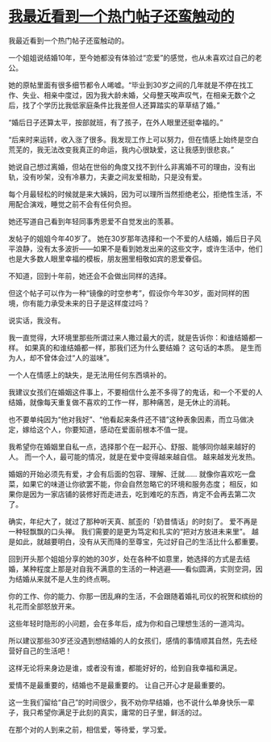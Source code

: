 # [我最近看到一个热门帖子还蛮触动的](https://github.com/platojobs/SFLOG/issues/323)

我最近看到一个热门帖子还蛮触动的。

一个姐姐说结婚10年，至今她都没有体验过“恋爱”的感觉，也从未喜欢过自己的老公。

她的原帖里面有很多细节都令人唏嘘。“毕业到30岁之间的几年就是不停在找工作、失业、相亲中度过，因为我大龄未婚，父母整天唉声叹气，在相亲无数个之后，找了个学历比我低家庭条件比我差但人还算踏实的草草结了婚。”

“婚后日子还算太平，按部就班，有了孩子，在外人眼里还挺幸福的。”

“后来时来运转，收入涨了很多。我发现工作上可以努力，但在情感上始终是空白荒芜的，我无法改变我真正的命运，我内心很缺爱，这让我感到很悲哀。”

她说自己想过离婚，但站在世俗的角度又找不到什么非离婚不可的理由，没有出轨，没有吵架，没有冷暴力，夫妻之间友爱相助，只是没有爱。

每个月最轻松的时候就是来大姨妈，因为可以理所当然拒绝老公，拒绝性生活，不用配合演戏，睡觉之前不会有任何负担。

她还写道自己看到年轻同事秀恩爱不自觉发出的羡慕。

发帖子的姐姐今年40岁了。
她在30岁那年选择和一个不爱的人结婚，婚后日子风平浪静，没有太多波折——如果不是看到她发出来的这些文字，或许生活中，他们也是大多数人眼里幸福的模板，朋友圈里相敬如宾的恩爱眷侣。

不知道，回到十年前，她还会不会做出同样的选择。

但这个帖子可以作为一种“镜像的时空参考”，假设你今年30岁，面对同样的困境，你有能力承受未来的日子是这样度过吗？

说实话，我没有。

我一直觉得，大环境里那些所谓过来人撒过最大的谎，就是告诉你：和谁结婚都一样。
如果真的和谁结婚都一样，那我们还为什么要结婚？
这句话的本质。
是生而为人，却不曾体会过“人的滋味”。

一个人在情感上的缺失，是无法用任何东西填补的。

我建议女孩们在婚姻这件事上，不要相信什么差不多得了的鬼话，和一个不爱的人结婚，就像每天重复做不喜欢的工作一样，那种痛苦，是无休止的消耗。

也不要单纯因为“他对我好”、“他看起来条件还不错”这种表象因素，而立马做决定，嫁给这个人，你要知道，感动在爱面前根本不值一提。

我希望你在婚姻里自私一点，选择那个在一起开心、舒服、能够同你越来越好的人。
而一个人，最可能的情况，就是在爱中变得越来越自信。
越来越发光发热。

婚姻的开始必须先有爱，才会有后面的包容、理解、迁就……
就像你喜欢吃一盘菜，如果它的味道让你欲罢不能，你会自然忽略它的环境和服务态度；
相反，如果你是因为一家店铺的装修好而走进去，吃到难吃的东西，肯定不会再去第二次了。

确实，年纪大了，就过了那种听天真、腻歪的「奶昔情话」的时刻了。
爱不再是一种轻飘飘的口头禅。
我们需要的是更为笃定和扎实的“把对方放进未来里”。
越是如此，就越要明白，没有从天而降的至尊宝，先过好自己的生活比什么都重要。

回到开头那个姐姐分享的她的30岁，处在各种不如意里，她选择的方式是去结婚，某种程度上那是对自我不满意的生活的一种逃避——看似圆满，实则空洞，因为结婚从来就不是人生的终点啊。

你的工作、你的能力、你那一团乱麻的生活，不会跟随着婚礼司仪的祝贺和缤纷的礼花而全部怒放开来。

这些年轻时隐形的小问题，会在多年后，成为你和自己理想生活的一道鸿沟。

所以建议那些30岁还没遇到想结婚的人的女孩们，感情的事情顺其自然，先去经营好自己的生活吧！

这样无论将来身边是谁，或者没有谁，都能好好的，给到自我幸福和满足。

爱情不是最重要的，结婚也不是最重要的。
让自己开心才是最重要的。

这一生我们留给“自己”的时间很少，我不劝你早结婚，也不说什么单身快乐一辈子，我只希望你满足于此刻的真实，庸常的日子里，鲜活的过。

在那个对的人到来之前，相信爱，等待爱，学习爱。